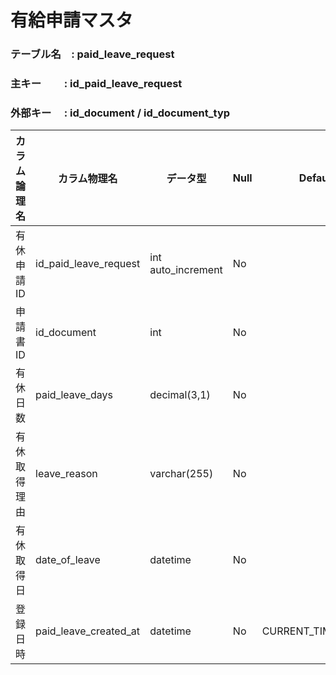 # 有給申請マスタ

### テーブル名　: paid_leave_request
### 主キー　 　: id_paid_leave_request
### 外部キー　 : id_document / id_document_typ 

| カラム論理名   | カラム物理名                   | データ型   | Null | Default | 例                 | 備考    |
| -------- | ------------------------ | ------------------- | ---- | ------- | ------------------- | ----- |
| 有休申請ID   | id\_paid\_leave\_request | int auto\_increment | No   |         | 8001             |       |
| 申請書 ID    | id\_document             | int                 | No   |         | 5002               |       |
| 有休日数     | paid\_leave\_days        | decimal(3,1)        | No   |         | 1.0               | 単位: 日 |
| 有休取得理由   | leave\_reason            | varchar(255)        | No   |         | 通院のため        |       |
| 有休取得日    | date\_of\_leave          | datetime             | No   |         | 2025-07-10 10:30:00|       |
| 登録日時   | paid\_leave\_created\_at | datetime | No   | CURRENT\_TIMESTAMP | 2025-06-02 09:15:00 | 登録日時 |
